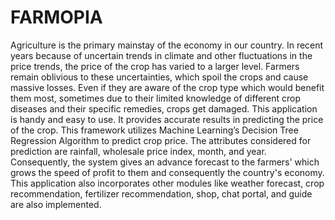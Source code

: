 # FARMOPIA
Agriculture is the primary mainstay of the economy in our country. In recent years because of 
uncertain trends in climate and other fluctuations in the price trends, the price of the crop has 
varied to a larger level. Farmers remain oblivious to these uncertainties, which spoil the crops 
and cause massive losses. Even if they are aware of the crop type which would benefit them most, 
sometimes due to their limited knowledge of different crop diseases and their specific remedies, crops get 
damaged. This application is handy and easy to use. It provides accurate results in predicting the price 
of the crop. This framework utilizes Machine Learning’s Decision Tree Regression Algorithm 
to predict crop price. The attributes considered for prediction are rainfall, wholesale price index, 
month, and year. Consequently, the system gives an advance forecast to the farmers' which 
grows the speed of profit to them and consequently the country's economy. This application also 
incorporates other modules like weather forecast, crop recommendation, fertilizer 
recommendation, shop, chat portal, and guide are also implemented.
